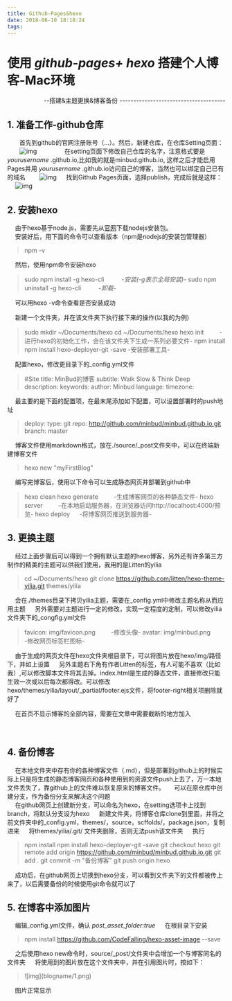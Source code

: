 ```yaml
---
title: Github-Pages&hexo
date: 2018-06-10 18:18:24
tags:
---
```


使用 *github-pages+ hexo* 搭建个人博客-Mac环境
======================================
<p align="right">--搭建&主题更换&博客备份
--------------------------------------

## 1. 准备工作-github仓库
　　首先到github的官网注册账号（...）。然后，新建仓库，在仓库Setting页面：
　　![img](Github-Pages&hexo/1.png)
　　<!-- more -->
　　在setting页面下修改自己仓库的名字，注意格式要是 *yourusername* .github.io,比如我的就是minbud.github.io, 这样之后才能启用Pages并用 *yourusername* .github.io访问自己的博客，当然也可以绑定自己已有的域名
　　![img](Github-Pages&hexo/2.png)
　  找到Github Pages页面，选择publish，完成后就是这样：
　  ![img](Github-Pages&hexo/3.png)

## 2. 安装hexo
　  由于hexo基于node.js，需要先从[官网](https://nodejs.org/)下载nodejs安装包。
　  
　  安装好后，用下面的命令可以查看版本（npm是nodejs的安装包管理器）
> npm -v

　  然后，使用npm命令安装hexo
> sudo npm install -g hexo-cli 　  　  *-安装(-g表示全局安装)-*
> sudo npm uninstall -g hexo-cli 　  　  *-卸载-*

　  可以用hexo -v命令查看是否安装成功
    
　  新建一个文件夹，并在该文件夹下执行接下来的操作(以我的为例)
> sudo mkdir ~/Documents/hexo
> cd ~/Documents/hexo
> hexo init　  　  -进行hexo的初始化工作，会在该文件夹下生成一系列必要文件-
> npm install
> npm install hexo-deployer-git -save        -安装部署工具-

　  配置hexo，修改更目录下的_config.yml文件
> \#Site
> title: MinBud的博客
> subtitle: Walk Slow & Think Deep
> description:
> keywords:
> author: Minbud
> language:
> timezone:

　  最主要的是下面的配置项，在最末尾添加如下配置，可以设置部署时的push地址
> deploy:
>type: git
>repo: http://github.com/minbud/minbud.github.io.git
>branch: master

　  博客文件使用markdown格式，放在./source/_post文件夹中，可以在终端新建博客文件
> hexo new "myFirstBlog"

　  编写完博客后，使用以下命令可以生成静态网页并部署到github中

> hexo clean
> hexo generate　  　  -生成博客网页的各种静态文件-
> hexo server　  　  -在本地启动服务器，在浏览器访问http://localhost:4000/预览-
> hexo deploy 　  -将博客网页推送到服务器-

## 3. 更换主题
　  经过上面步骤后可以得到一个拥有默认主题的hexo博客，另外还有许多第三方制作的精美的主题可以供我们使用，我用的是Litten的yilia
　  
> cd ~/Documents/hexo
> git clone https://github.com/litten/hexo-theme-yilia.git themes/yilia

　  会在./themes目录下拷贝yilia主题，需要在_config.yml中修改主题名称从而应用主题
　  另外需要对主题进行一定的修改，实现一定程度的定制，可以修改yilia文件夹下的_congfig.yml文件
> favicon: img/favicon.png　  　  -修改头像-
> avatar: img/minbud.png　  　  -修改网页标签栏图标-

　  由于生成的网页文件在hexo文件夹根目录下，可以将图片放在hexo/img/路径下，并如上设置
　  另外主题右下角有作者Litten的标签，有人可能不喜欢（比如我）,可以修改脚本文件将其去掉。index.html是生成的静态文件，直接修改只能生效一次或以后每次都得改。可以修改hexo/themes/yilia/layout/_partial/footer.ejs文件，将footer-right相关项删除就好了

　  在首页不显示博客的全部内容，需要在文章中需要截断的地方加入
> <!-- more -->

　  
## 4. 备份博客
　  在本地文件夹中存有你的各种博客文件（.md），但是部署到github上的时候实际上只是将生成的静态博客网页和各种使用到的资源文件push上去了，万一本地文件丢失了，靠github上的文件难以恢复原来的博客文件。
　  可以在原仓库中创建分支，作为备份分支来解决这个问题
　  
　  在github网页上创建新分支，可以命名为hexo，在setting选项卡上找到branch，将默认分支设为hexo
　  新建文件夹，将博客仓库clone到里面，并将之前文件夹中的_config.yml，themes/，source，scffolds/，package.json，复制进来
　  将themes/yilia/.git/ 文件夹删除，否则无法push该文件夹
　  执行
> npm install
> npm install hexo-deployer-git -save
> git checkout hexo
> git remote add origin https://github.com/minbud/minbud.github.io.git
> git add .
> git commit -m "备份博客"
> git push origin hexo

　  成功后，在github网页上切换到hexo分支，可以看到文件夹下的文件都被传上来了，以后需要备份的时候使用git命令就可以了
　  
## 5. 在博客中添加图片

　  编辑_config.yml文件，确认 *post_asset_folder:true*
　  在根目录下安装
> npm install https://github.com/CodeFalling/hexo-asset-image --save

　  之后使用hexo new命令时，source/_post/文件夹中会增加一个与博客同名的文件夹
　  将使用到的图片放在这个文件夹中，并在引用图片时，按如下：
　  
> \!\[img\](blogname/1.png)

　  图片正常显示
